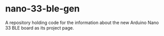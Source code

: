 # nano-33-ble-gen
A repository holding code for the information about the new Arduino Nano 33 BLE board as its project page.
